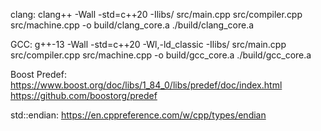 clang:
clang++ -Wall -std=c++20 -Ilibs/ src/main.cpp src/compiler.cpp src/machine.cpp -o build/clang_core.a
./build/clang_core.a

GCC:
g++-13 -Wall -std=c++20 -Wl,-ld_classic -Ilibs/ src/main.cpp src/compiler.cpp src/machine.cpp -o build/gcc_core.a
./build/gcc_core.a 


Boost Predef:
    https://www.boost.org/doc/libs/1_84_0/libs/predef/doc/index.html
    https://github.com/boostorg/predef

std::endian:
    https://en.cppreference.com/w/cpp/types/endian
